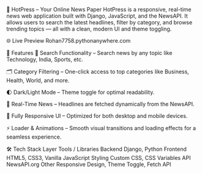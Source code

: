 📰 HotPress – Your Online News Paper
HotPress is a responsive, real-time news web application built with Django, JavaScript, and the NewsAPI. It allows users to search the latest headlines, filter by category, and browse trending topics — all with a clean, modern UI and theme toggling.

🌐 Live Preview
 Rohan7758.pythonanywhere.com

🚀 Features
🔎 Search Functionality – Search news by any topic like Technology, India, Sports, etc.

🗂️ Category Filtering – One-click access to top categories like Business, Health, World, and more.

🌓 Dark/Light Mode – Theme toggle for optimal readability.

📰 Real-Time News – Headlines are fetched dynamically from the NewsAPI.

📱 Fully Responsive UI – Optimized for both desktop and mobile devices.

⚡ Loader & Animations – Smooth visual transitions and loading effects for a seamless experience.

🛠 Tech Stack
Layer	Tools / Libraries
Backend	Django, Python
Frontend	HTML5, CSS3, Vanilla JavaScript
Styling	Custom CSS, CSS Variables
API	NewsAPI.org
Other	Responsive Design, Theme Toggle, Fetch API
